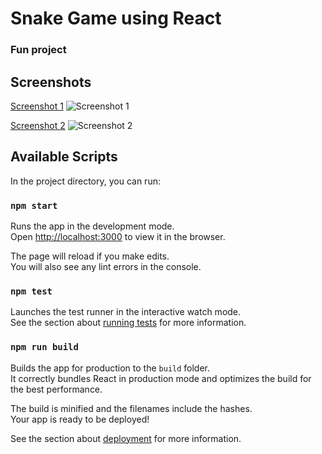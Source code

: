 # Snake Game using React 

### Fun project 

## Screenshots

[Screenshot 1](https://i.ibb.co/hd62z2P/Screen-Shot-2023-03-16-at-6-24-09-PM.png)
![Screenshot 1](https://i.ibb.co/hd62z2P/Screen-Shot-2023-03-16-at-6-24-09-PM.pngg)

[Screenshot 2](https://i.ibb.co/37jZbvC/Screen-Shot-2023-03-16-at-6-24-16-PM.png)
![Screenshot 2](https://i.ibb.co/37jZbvC/Screen-Shot-2023-03-16-at-6-24-16-PM.png)

## Available Scripts

In the project directory, you can run:

### `npm start`

Runs the app in the development mode.\
Open [http://localhost:3000](http://localhost:3000) to view it in the browser.

The page will reload if you make edits.\
You will also see any lint errors in the console.

### `npm test`

Launches the test runner in the interactive watch mode.\
See the section about [running tests](https://facebook.github.io/create-react-app/docs/running-tests) for more information.

### `npm run build`

Builds the app for production to the `build` folder.\
It correctly bundles React in production mode and optimizes the build for the best performance.

The build is minified and the filenames include the hashes.\
Your app is ready to be deployed!

See the section about [deployment](https://facebook.github.io/create-react-app/docs/deployment) for more information.